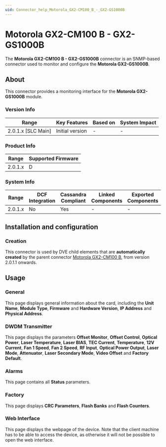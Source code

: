 ```yaml
---
uid: Connector_help_Motorola_GX2-CM100_B_-_GX2-GS1000B
---
```


# Motorola GX2-CM100 B - GX2-GS1000B

The **Motorola GX2-CM100 B - GX2-GS1000B** connector is an SNMP-based connector used to monitor and configure the **Motorola GX2-GS1000B**.

## About

This connector provides a monitoring interface for the **Motorola GX2-GS1000B** module.

### Version Info

| Range                | Key Features     | Based on     | System Impact     |
|----------------------|------------------|--------------|-------------------|
| 2.0.1.x [SLC Main]   | Initial version  | -            | -                 |

### Product Info

| Range     | Supported Firmware     |
|-----------|------------------------|
| 2.0.1.x   | D                      |

### System Info

| Range     | DCF Integration     | Cassandra Compliant     | Linked Components     | Exported Components     |
|-----------|---------------------|-------------------------|-----------------------|-------------------------|
| 2.0.1.x   | No                  | Yes                     | -                     | -                       |

## Installation and configuration

### Creation

This connector is used by DVE child elements that are **automatically created** by the parent connector [Motorola GX2-CM100 B](xref:Connector_help_Motorola_GX2-CM100_B), from version 2.0.1.1 onwards.

## Usage

### General

This page displays general information about the card, including the **Unit Name**, **Module Type**, **Firmware** and **Hardware Version**, **IP Address** and **Physical Address**.

### DWDM Transmitter

This page displays the parameters **Offset Monitor**, **Offset Control**, **Optical Power**, **Laser Temperature**, **Laser BIAS**, **TEC Current**, **Temperature**, **12V Current**, **Fan 1 Speed**, **Fan 2 Speed**, **RF Input**, **Optical Power Output**, **Laser Mode**, **Attenuator**, **Laser Secondary Mode**, **Video Offset** and **Factory Default**.

### Alarms

This page contains all **Status** parameters.

### Factory

This page displays **CRC Parameters**, **Flash Banks** and **Flash Counters**.

### Web Interface

This page displays the webpage of the device. Note that the client machine has to be able to access the device, as otherwise it will not be possible to open the web interface.
